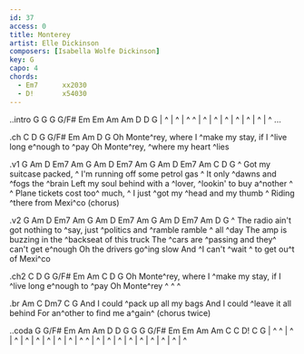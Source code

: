 ```yaml
---
id: 37
access: 0
title: Monterey
artist: Elle Dickinson
composers: [Isabella Wolfe Dickinson]
key: G
capo: 4
chords:
  - Em7      xx2030
  - D!       x54030
---
```


..intro G G G G/F# Em Em Am Am D D G
| ^ | ^ | ^ ^ | ^ | ^ | ^ | ^ | ^ | ^ | ^ ...

   .ch C D G G/F# Em Am D G
   Oh Monte^rey, where I ^make my stay, if I ^live long e^nough to ^pay 
   Oh Monte^rey, ^where my heart ^lies 

.v1 G Am D Em7 Am G Am D Em7 Am G Am D Em7 Am C D G
^  Got my suitcase packed, ^  I'm running off some petrol gas
^  It only ^dawns and ^fogs the ^brain 
Left my soul behind with a ^lover, ^lookin' to buy a^nother  ^  ^
Plane tickets cost too^ much, ^  I just ^got my ^head and my thumb
^  Riding ^there from Mexi^co   (chorus)

.v2 G Am D Em7 Am G Am D Em7 Am G Am D Em7 Am D G
^  The radio ain't got nothing to ^say, just ^politics and ^ramble ramble ^  all ^day 
The amp is buzzing in the ^backseat of this truck
The ^cars are ^passing and they^ can't get e^nough
Oh the drivers go^ing slow
And ^I can't ^wait ^  to get ou^t of Mexi^co

   .ch2 C D G G/F# Em Am C D G
   Oh Monte^rey, where I ^make my stay, if I ^live long e^nough to ^pay 
   Oh Monte^rey  ^  ^  ^

.br Am C Dm7 C G
And I could ^pack up all my bags
And I could ^leave it all behind
For an^other to find me a^gain^   (chorus twice)

..coda G G/F# Em Am Am D D G G G G/F# Em Em Am Am C C D! C G
| ^ ^ | ^ | ^ | ^ | ^ | ^ | ^ | ^ | ^ ^ | ^ | ^ | ^ | ^ | ^ | ^ | ^ | ^ | ^